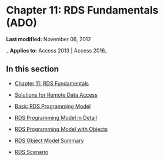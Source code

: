 
# Chapter 11: RDS Fundamentals (ADO)

 **Last modified:** November 06, 2012

 _ **Applies to:** Access 2013 | Access 2016_

## In this section


- [Chapter 11: RDS Fundamentals](28b507c2-c184-18c1-aa45-b6900cf226a3.md)
    
- [Solutions for Remote Data Access](ae84c05a-cf9b-2b4c-4d7a-e6c9dcd120c1.md)
    
- [Basic RDS Programming Model](a8dd22b0-ac9b-b5c3-4e31-d2990d36230a.md)
    
- [RDS Programming Model in Detail](133fc059-9b51-52e2-2e61-339716d8d965.md)
    
- [RDS Programming Model with Objects](207150ec-8eb5-bec5-3059-db37a0e28c19.md)
    
- [RDS Object Model Summary](0355d62a-dabb-8643-5c43-1e98ccf7f3b0.md)
    
- [RDS Scenario](61b4b047-4a8f-491c-868e-08aa87d81dff.md)
    
